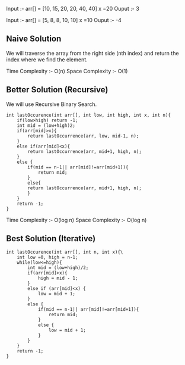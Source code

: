 Input :- arr[] = [10, 15, 20, 20, 40, 40] x =20
Ouput :- 3

Input :- arr[] = [5, 8, 8, 10, 10] x =10
Ouput :- -4

## Naive Solution

We will traverse the array from the right side (nth index) and return the index where we find the element.

Time Complexity :- O(n)
Space Complexity :- O(1)

## Better Solution (Recursive)

We will use Recursive Binary Search.

```
int lastOccurence(int arr[], int low, int high, int x, int n){
	if(low>high) return -1;
	int mid = (low+high)2;
	if(arr[mid]>x){
		return lastOccurrence(arr, low, mid-1, n);
	}
	else if(arr[mid]<x){
		return lastOccurrence(arr, mid+1, high, n);
	}
	else {
		if(mid == n-1|| arr[mid]!=arr[mid+1]){
			return mid;
		}
		else{
		return lastOccurrence(arr, mid+1, high, n);
		}
	}
	return -1;
}

```

Time Complexity :- O(log n)
Space Complexity :-  O(log n)

## Best Solution (Iterative)

```
int lastOccurence(int arr[], int n, int x){\
	int low =0, high = n-1;
	while(low<=high){
		int mid = (low+high)/2;
		if(arr[mid]>x){
			high = mid - 1;
		}
		else if (arr[mid]<x) {
			low = mid + 1;
		}
		else {
			if(mid == n-1|| arr[mid]!=arr[mid+1]){
				return mid;
			}
			else {
				low = mid + 1;
			}
		}
	}
	return -1;
}
```